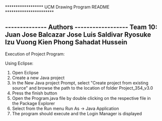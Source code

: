 ****************** UCM Drawing Program  README ***********************

-------------- Authors ------------------
Team 10:
Juan Jose Balcazar
Jose Luis Saldivar 
Ryosuke Izu
Vuong Kien Phong
Sahadat Hussein 
---------------------------------------------

Execution of Project Program:

Using Eclipse:

1) Open Eclipse
2) Create a new Java project
3) In the New Java project Prompt, select "Create project from existing source" and browse the path to the location of folder Project_354_v3.0
4) Press the finish button
5) Open the Program.java file by double clicking on the respective file in the Package Explorer
6) Select from the Run menu Run As -> Java Application
7) The program should execute and the Login Manager is displayed


